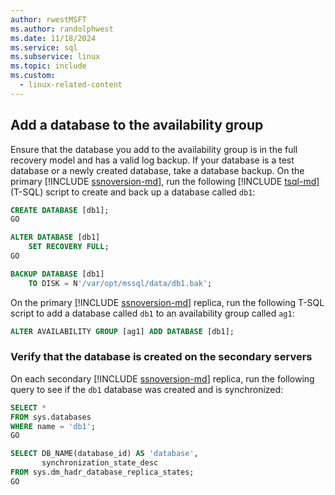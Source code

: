 ```yaml
---
author: rwestMSFT
ms.author: randolphwest
ms.date: 11/18/2024
ms.service: sql
ms.subservice: linux
ms.topic: include
ms.custom:
  - linux-related-content
---
```

## Add a database to the availability group

Ensure that the database you add to the availability group is in the full recovery model and has a valid log backup. If your database is a test database or a newly created database, take a database backup. On the primary [!INCLUDE [ssnoversion-md](../../includes/ssnoversion-md.md)], run the following [!INCLUDE [tsql-md](../../includes/tsql-md.md)] (T-SQL) script to create and back up a database called `db1`:

```sql
CREATE DATABASE [db1];
GO

ALTER DATABASE [db1]
    SET RECOVERY FULL;
GO

BACKUP DATABASE [db1]
    TO DISK = N'/var/opt/mssql/data/db1.bak';
```

On the primary [!INCLUDE [ssnoversion-md](../../includes/ssnoversion-md.md)] replica, run the following T-SQL script to add a database called `db1` to an availability group called `ag1`:

```sql
ALTER AVAILABILITY GROUP [ag1] ADD DATABASE [db1];
```

### Verify that the database is created on the secondary servers

On each secondary [!INCLUDE [ssnoversion-md](../../includes/ssnoversion-md.md)] replica, run the following query to see if the `db1` database was created and is synchronized:

```sql
SELECT *
FROM sys.databases
WHERE name = 'db1';
GO

SELECT DB_NAME(database_id) AS 'database',
       synchronization_state_desc
FROM sys.dm_hadr_database_replica_states;
GO
```
